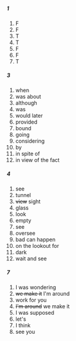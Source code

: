 ##### 1
1. F
2. F
3. T
4. T
5. F
6. F
7. T

##### 3
1. when
2. was about
3. although
4. was
5. would later
6. provided 
7. bound
8. going
9. considering
10. by
11. in spite of  
12. in view of the fact

##### 4
1. see
2. tunnel
3. ~~view~~ sight
4. glass
5. look
6. empty
7. see
8. oversee
9. bad can happen
10. on the lookout for
11. dark
12. wait and see

##### 7
1. I was wondering
2. ~~we make it~~ I'm around
3. work for you
4. ~~I'm around~~ we make it
5. I was supposed
6. let's
7. I think
8. see you

